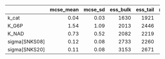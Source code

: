 |               |   mcse_mean |   mcse_sd |   ess_bulk |   ess_tail |   r_hat |
|:--------------|------------:|----------:|-----------:|-----------:|--------:|
| k_cat         |        0.04 |      0.03 |       1630 |       1921 |       1 |
| K_G6P         |        1.54 |      1.09 |       2013 |       2446 |       1 |
| K_NAD         |        0.73 |      0.52 |       2082 |       2219 |       1 |
| sigma[SNKS08] |        0.12 |      0.08 |       2733 |       2260 |       1 |
| sigma[SNKS20] |        0.11 |      0.08 |       3153 |       2671 |       1 |